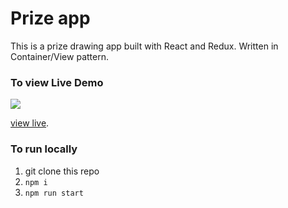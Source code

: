 # Prize app 

This is a prize drawing app built with React and Redux. Written in Container/View pattern.

### To view Live Demo 

![](https://media3.giphy.com/media/DhjRqTTRtlxQ12JaRb/giphy.gif?cid=790b7611b5047806d91a285dab8599d968719ceb3bcd51e8&rid=giphy.gif&ct=g)

[view live](https://prize-page.vercel.app).

### To run locally

1. git clone this repo
2. `npm i`
3. `npm run start`

